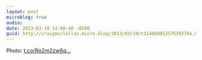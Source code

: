 ```yaml
---
layout: post
microblog: true
audio: 
date: 2013-03-19 14:00:40 -0500
guid: http://craigmcclellan.micro.blog/2013/03/19/t314089053576392704.html
---
```

Photo: [t.co/Ro2m2zw6q...](http://t.co/Ro2m2zw6qb)
